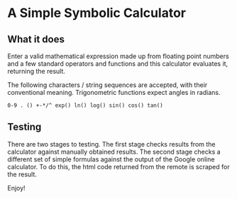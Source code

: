 A Simple Symbolic Calculator
============================

What it does
------------

Enter a valid mathematical expression made up from floating point numbers and a few standard operators and functions and this calculator evaluates it, returning the 
result.

The following characters / string sequences are accepted, with their conventional meaning. Trigonometric functions expect angles in radians.

    0-9 . () +-*/^ exp() ln() log() sin() cos() tan()

Testing
-------

There are two stages to testing. The first stage checks results from the calculator against manually obtained results. The second stage checks a different set of simple 
formulas against the output of the Google online calculator. To do this, the html code returned from the remote is scraped for the result.

Enjoy!
